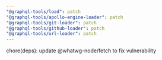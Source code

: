 ```yaml
---
"@graphql-tools/load": patch
"@graphql-tools/apollo-engine-loader": patch
"@graphql-tools/git-loader": patch
"@graphql-tools/github-loader": patch
"@graphql-tools/url-loader": patch
---
```


chore(deps): update @whatwg-node/fetch to fix vulnerability
